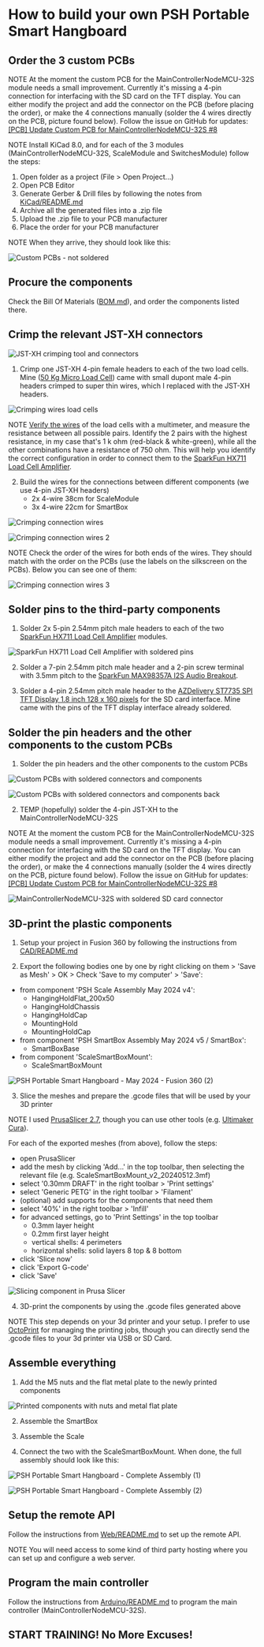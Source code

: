 # How to build your own PSH Portable Smart Hangboard

## Order the 3 custom PCBs
NOTE At the moment the custom PCB for the MainControllerNodeMCU-32S module needs a small improvement. Currently it's missing a 4-pin connection for interfacing with the SD card on the TFT display. You can either modify the project and add the connector on the PCB (before placing the order), or make the 4 connections manually (solder the 4 wires directly on the PCB, picture found below). Follow the issue on GitHub for updates: [\[PCB\] Update Custom PCB for MainControllerNodeMCU-32S #8](https://github.com/ovidiurosu90/psh-portable-smart-hangboard/issues/8)

NOTE Install KiCad 8.0, and for each of the 3 modules (MainControllerNodeMCU-32S, ScaleModule and SwitchesModule) follow the steps:

1. Open folder as a project (File > Open Project...)
1. Open PCB Editor
1. Generate Gerber & Drill files by following the notes from [KiCad/README.md](KiCad/README.md)
1. Archive all the generated files into a .zip file
1. Upload the .zip file to your PCB manufacturer
1. Place the order for your PCB manufacturer

NOTE When they arrive, they should look like this:

![Custom PCBs - not soldered](./Images/custom_PCBs_not_soldered.png "Custom PCBs - not soldered")


## Procure the components
Check the Bill Of Materials ([BOM.md](BOM.md)), and order the components listed there.


## Crimp the relevant JST-XH connectors

![JST-XH crimping tool and connectors](./Images/jst_xh_crimping_tool_and_connectors.png "JST-XH crimping tool and connectors")


1. Crimp one JST-XH 4-pin female headers to each of the two load cells. Mine ([50 Kg Micro Load Cell](https://eu.robotshop.com/products/micro-load-cell-50-kg?variant=42601477177512)) came with small dupont male 4-pin headers crimped to super thin wires, which I replaced with the JST-XH headers.

![Crimping wires load cells](./Images/crimping_wires_load_cells.png "Crimping wires load cells")

NOTE [Verify the wires](https://circuitjournal.com/four-wire-load-cell-with-HX711) of the load cells with a multimeter, and measure the resistance between all possible pairs. Identify the 2 pairs with the highest resistance, in my case that's 1 k ohm (red-black & white-green), while all the other combinations have a resistance of 750 ohm. This will help you identify the correct configuration in order to connect them to the [SparkFun HX711 Load Cell Amplifier](https://eu.robotshop.com/products/hx711-load-cell-amplifier?variant=42600661942440).


2. Build the wires for the connections between different components (we use 4-pin JST-XH headers)
    - 2x 4-wire 38cm for ScaleModule
    - 3x 4-wire 22cm for SmartBox

![Crimping connection wires](./Images/crimping_connection_wires1.png "Crimping connection wires")

![Crimping connection wires 2](./Images/crimping_connection_wires2.png "Crimping connection wires 2")

NOTE Check the order of the wires for both ends of the wires. They should match with the order on the PCBs (use the labels on the silkscreen on the PCBs). Below you can see one of them:

![Crimping connection wires 3](./Images/crimping_connection_wires3.png "Crimping connection wires 3")



## Solder pins to the third-party components

1. Solder 2x 5-pin 2.54mm pitch male headers to each of the two [SparkFun HX711 Load Cell Amplifier](https://eu.robotshop.com/products/hx711-load-cell-amplifier?variant=42600661942440) modules.

![SparkFun HX711 Load Cell Amplifier with soldered pins](./Images/SparkFun_HX711_Load_Cell_Amplifier_with_soldered_pins.png "SparkFun HX711 Load Cell Amplifier with soldered pins")


2. Solder a 7-pin 2.54mm pitch male header and a 2-pin screw terminal with 3.5mm pitch to the [SparkFun MAX98357A I2S Audio Breakout](https://opencircuit.shop/product/sparkfun-i2s-audio-breakout-max98357a).

3. Solder a 4-pin 2.54mm pitch male header to the [AZDelivery ST7735 SPI TFT Display 1.8 inch 128 x 160 pixels](https://www.amazon.nl/dp/B078J5TS2G/) for the SD card interface. Mine came with the pins of the TFT display interface already soldered.



## Solder the pin headers and the other components to the custom PCBs

1. Solder the pin headers and the other components to the custom PCBs

![Custom PCBs with soldered connectors and components](./Images/custom_PCBs_soldered_connectors_and_components.png "Custom PCBs with soldered connectors and components")

![Custom PCBs with soldered connectors and components back](./Images/custom_PCBs_soldered_connectors_and_components_back.png "Custom PCBs with soldered connectors and components back")


2. TEMP (hopefully) solder the 4-pin JST-XH to the MainControllerNodeMCU-32S

NOTE At the moment the custom PCB for the MainControllerNodeMCU-32S module needs a small improvement. Currently it's missing a 4-pin connection for interfacing with the SD card on the TFT display. You can either modify the project and add the connector on the PCB (before placing the order), or make the 4 connections manually (solder the 4 wires directly on the PCB, picture found below). Follow the issue on GitHub for updates: [\[PCB\] Update Custom PCB for MainControllerNodeMCU-32S #8](https://github.com/ovidiurosu90/psh-portable-smart-hangboard/issues/8)

![MainControllerNodeMCU-32S with soldered SD card connector](./Images/MainControllerNodeMCU-32S_soldered_SD_card_connector.png "MainControllerNodeMCU-32S with soldered SD card connector")


## 3D-print the plastic components

1. Setup your project in Fusion 360 by following the instructions from [CAD/README.md](CAD/README.md)

2. Export the following bodies one by one by right clicking on them > 'Save as Mesh' > OK > Check 'Save to my computer' > 'Save':
- from component 'PSH Scale Assembly May 2024 v4':
  - HangingHoldFlat\_200x50
  - HangingHoldChassis
  - HangingHoldCap
  - MountingHold
  - MountingHoldCap
- from component 'PSH SmartBox Assembly May 2024 v5 / SmartBox':
  - SmartBoxBase
- from component 'ScaleSmartBoxMount':
  - ScaleSmartBoxMount

![PSH Portable Smart Hangboard - May 2024 - Fusion 360 (2)](./Images/PSH_Portable_Smart_Hangboard_May_2024_Fusion_360_2.PNG "PSH Portable Smart Hangboard - May 2024 - Fusion 360 (2)")


3. Slice the meshes and prepare the .gcode files that will be used by your 3D printer

NOTE I used [PrusaSlicer 2.7](https://www.prusa3d.com/en/page/prusaslicer_424/), though you can use other tools (e.g. [Ultimaker Cura](https://ultimaker.com/software/ultimaker-cura/)).

For each of the exported meshes (from above), follow the steps:
- open PrusaSlicer
- add the mesh by clicking 'Add...' in the top toolbar, then selecting the relevant file (e.g. ScaleSmartBoxMount\_v2\_20240512.3mf)
- select '0.30mm DRAFT' in the right toolbar > 'Print settings'
- select 'Generic PETG' in the right toolbar > 'Filament'
- (optional) add supports for the components that need them
- select '40%' in the right toolbar > 'Infill'
- for advanced settings, go to 'Print Settings' in the top toolbar
  - 0.3mm layer height
  - 0.2mm first layer height
  - vertical shells: 4 perimeters
  - horizontal shells: solid layers 8 top & 8 bottom
- click 'Slice now'
- click 'Export G-code'
- click 'Save'

![Slicing component in Prusa Slicer](./Images/slicing_component_in_Prusa_Slicer.PNG "Slicing component in Prusa Slicer")

4. 3D-print the components by using the .gcode files generated above

NOTE This step depends on your 3d printer and your setup. I prefer to use [OctoPrint](https://octoprint.org/) for managing the printing jobs, though you can directly send the .gcode files to your 3d printer via USB or SD Card.


## Assemble everything

1. Add the M5 nuts and the flat metal plate to the newly printed components

![Printed components with nuts and metal flat plate](./Images/printed_components_with_nuts_and_metal_flat_plate.png "Printed components with nuts and metal flat plate")

2. Assemble the SmartBox

3. Assemble the Scale

4. Connect the two with the ScaleSmartBoxMount. When done, the full assembly should look like this:

![PSH Portable Smart Hangboard - Complete Assembly (1)](./Images/PSH_Portable_Smart_Hangboard_complete_assembly1.png "PSH Portable Smart Hangboard - Complete Assembly (1)")

![PSH Portable Smart Hangboard - Complete Assembly (2)](./Images/PSH_Portable_Smart_Hangboard_complete_assembly2.png "PSH Portable Smart Hangboard - Complete Assembly (2)")


## Setup the remote API
Follow the instructions from [Web/README.md](Web/README.md) to set up the remote API.

NOTE You will need access to some kind of third party hosting where you can set up and configure a web server.

## Program the main controller
Follow the instructions from [Arduino/README.md](Arduino/README.md) to program the main controller (MainControllerNodeMCU-32S).


## START TRAINING! No More Excuses!

